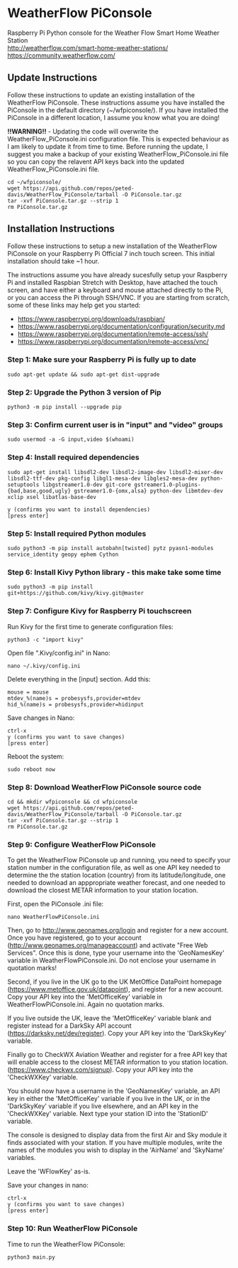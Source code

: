 # WeatherFlow PiConsole
Raspberry Pi Python console for the Weather Flow Smart Home Weather Station   
http://weatherflow.com/smart-home-weather-stations/  
https://community.weatherflow.com/

## Update Instructions

Follow these instructions to update an existing installation of the WeatherFlow 
PiConsole. These instructions assume you have installed the PiConsole in the 
default directory (~/wfpiconsole/). If you have installed the PiConsole in a 
different location, I assume you know what you are doing!

**!!WARNING!!** - Updating the code will overwrite the WeatherFlow_PiConsole.ini 
configuration file. This is expected behaviour as I am likely to update it from 
time to time. Before running the update, I suggest you make a backup of your 
existing WeatherFlow_PiConsole.ini file so you can copy the relavent API keys 
back into the updated WeatherFlow_PiConsole.ini file.

```
cd ~/wfpiconsole/
wget https://api.github.com/repos/peted-davis/WeatherFlow_PiConsole/tarball -O PiConsole.tar.gz
tar -xvf PiConsole.tar.gz --strip 1
rm PiConsole.tar.gz
```

## Installation Instructions

Follow these instructions to setup a new installation of the WeatherFlow PiConsole on your
Raspberry Pi Official 7 inch touch screen. This initial installation should take ~1 hour.

The instructions assume you have already sucesfully setup your Raspberry Pi and 
installed Raspbian Stretch with Desktop, have attached the touch screen, and have 
either a keyboard and mouse attached directly to the Pi, or you can access the Pi 
through SSH/VNC. If you are starting from scratch, some of these links may help get 
you started:

* https://www.raspberrypi.org/downloads/raspbian/
* https://www.raspberrypi.org/documentation/configuration/security.md
* https://www.raspberrypi.org/documentation/remote-access/ssh/
* https://www.raspberrypi.org/documentation/remote-access/vnc/

### Step 1: Make sure your Raspberry Pi is fully up to date

```
sudo apt-get update && sudo apt-get dist-upgrade
```

### Step 2: Upgrade the Python 3 version of Pip

```
python3 -m pip install --upgrade pip
```	

### Step 3: Confirm current user is in "input" and "video" groups

```
sudo usermod -a -G input,video $(whoami)
```

### Step 4: Install required dependencies

`sudo apt-get install libsdl2-dev libsdl2-image-dev libsdl2-mixer-dev libsdl2-ttf-dev pkg-config libgl1-mesa-dev libgles2-mesa-dev python-setuptools libgstreamer1.0-dev git-core gstreamer1.0-plugins-{bad,base,good,ugly} gstreamer1.0-{omx,alsa} python-dev libmtdev-dev xclip xsel libatlas-base-dev`

```
y (confirms you want to install dependencies)
[press enter]
```

### Step 5: Install required Python modules

```
sudo python3 -m pip install autobahn[twisted] pytz pyasn1-modules service_identity geopy ephem Cython
```

### Step 6: Install Kivy Python library - this make take some time

```
sudo python3 -m pip install git+https://github.com/kivy/kivy.git@master
```

### Step 7: Configure Kivy for Raspberry Pi touchscreen

Run Kivy for the first time to generate configuration files:

```
python3 -c "import kivy"
```

Open file ".Kivy/config.ini" in Nano:

```
nano ~/.kivy/config.ini
```

Delete everything in the [input] section. Add this:

```
mouse = mouse
mtdev_%(name)s = probesysfs,provider=mtdev
hid_%(name)s = probesysfs,provider=hidinput
```	

Save changes in Nano:

```
ctrl-x
y (confirms you want to save changes)
[press enter]
```

Reboot the system:

```
sudo reboot now
```

### Step 8: Download WeatherFlow PiConsole source code

```
cd && mkdir wfpiconsole && cd wfpiconsole
wget https://api.github.com/repos/peted-davis/WeatherFlow_PiConsole/tarball -O PiConsole.tar.gz
tar -xvf PiConsole.tar.gz --strip 1
rm PiConsole.tar.gz
```

### Step 9: Configure WeatherFlow PiConsole

To get the WeatherFlow PiConsole up and running, you need to specify your 
station number in the configuration file, as well as one API key needed to
determine the the station location (country) from its latitude/longitude, one 
needed to download an apppropriate weather forecast, and one needed to download 
the closest METAR information to your station location.

First, open the PiConsole .ini file:

```
nano WeatherFlowPiConsole.ini
```
	
Then, go to http://www.geonames.org/login and register for a new account. Once
you have registered, go to your account (http://www.geonames.org/manageaccount)
and activate "Free Web Services". Once this is done, type your username into the
'GeoNamesKey' variable in WeatherFlowPiConsole.ini. Do not enclose your username
in quotation marks!

Second, if you live in the UK go to the UK MetOffice DataPoint homepage
(https://www.metoffice.gov.uk/datapoint), and register for a new account. Copy
your API key into the 'MetOfficeKey' variable in WeatherFlowPiConsole.ini. Again
no quotation marks.

If you live outside the UK, leave the 'MetOfficeKey' variable blank and register
instead for a DarkSky API account (https://darksky.net/dev/register). Copy your
API key into the 'DarkSkyKey' variable.

Finally go to CheckWX Aviation Weather and register for a free API key that will
enable access to the closest METAR information to you station location.
(https://www.checkwx.com/signup). Copy your API key into the 'CheckWXKey' 
variable.  

You should now have a username in the 'GeoNamesKey' variable, an API key in
either the 'MetOfficeKey' variable if you live in the UK, or in the 'DarkSkyKey' 
variable if you live elsewhere, and an API key in the 'CheckWXKey' variable.
Next type your station ID into the 'StationID' variable. 

The console is designed to display data from the first Air and Sky module
it finds associated with your station. If you have multiple modules, write the 
names of the modules you wish to display in the 'AirName' and 'SkyName' 
variables. 

Leave the 'WFlowKey' as-is.

Save your changes in nano:

```
ctrl-x
y (confirms you want to save changes)
[press enter]
```
	
### Step 10: Run WeatherFlow PiConsole

Time to run the WeatherFlow PiConsole:

```
python3 main.py
```
